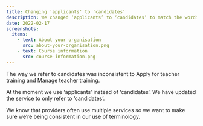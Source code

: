 ```yaml
---
title: Changing 'applicants' to 'candidates'
description: We changed ‘applicants’ to ‘candidates’ to match the wording on Manage and Apply
date: 2022-02-17
screenshots:
  items:
    - text: About your organisation
      src: about-your-organisation.png
    - text: Course information
      src: course-information.png
---
```


The way we refer to candidates was inconsistent to Apply for teacher training and Manage teacher training.

At the moment we use ‘applicants’ instead of ‘candidates’. We have updated the service to only refer to ‘candidates’.

We know that providers often use multiple services so we want to make sure we’re being consistent in our use of terminology.
